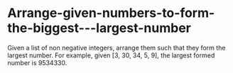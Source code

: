 # Arrange-given-numbers-to-form-the-biggest---largest-number
Given a list of non negative integers, arrange them such that they form the largest number.  For example, given [3, 30, 34, 5, 9], the largest formed number is 9534330.
